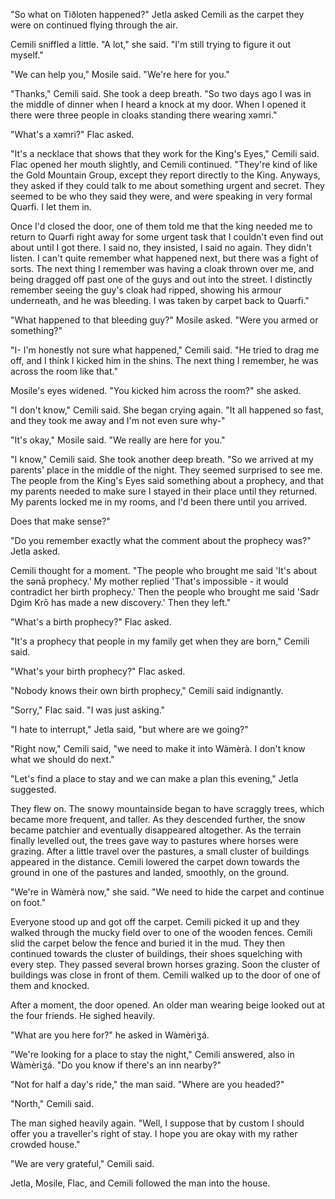 "So what on Tiðloten happened?" Jetla asked Cemili as the carpet they were on continued flying through the air.

Cemili sniffled a little. "A lot," she said. "I'm still trying to figure it out myself."

"We can help you," Mosile said. "We're here for you."

"Thanks," Cemili said. She took a deep breath. "So two days ago I was in the middle of dinner when I heard a knock at my door. When I opened it there were three people in cloaks standing there wearing xəmri."

"What's a xəmri?" Flac asked.

"It's a necklace that shows that they work for the King's Eyes," Cemili said. Flac opened her mouth slightly, and Cemili continued. "They're kind of like the Gold Mountain Group, except they report directly to the King. Anyways, they asked if they could talk to me about something urgent and secret. They seemed to be who they said they were, and were speaking in very formal Quərfi. I let them in.

Once I'd closed the door, one of them told me that the king needed me to return to Quərfi right away for some urgent task that I couldn't even find out about until I got there. I said no, they insisted, I said no again. They didn't listen. I can't quite remember what happened next, but there was a fight of sorts. The next thing I remember was having a cloak thrown over me, and being dragged off past one of the guys and out into the street. I distinctly remember seeing the guy's cloak had ripped, showing his armour underneath, and he was bleeding. I was taken by carpet back to Quərfi."

"What happened to that bleeding guy?" Mosile asked. "Were you armed or something?"

"I- I'm honestly not sure what happened," Cemili said. "He tried to drag me off, and I think I kicked him in the shins. The next thing I remember, he was across the room like that."

Mosile's eyes widened. "You kicked him across the room?" she asked.

"I don't know," Cemili said. She began crying again. "It all happened so fast, and they took me away and I'm not even sure why-"

"It's okay," Mosile said. "We really are here for you."

"I know," Cemili said. She took another deep breath. "So we arrived at my parents' place in the middle of the night. They seemed surprised to see me. The people from the King's Eyes said something about a prophecy, and that my parents needed to make sure I stayed in their place until they returned. My parents locked me in my rooms, and I'd been there until you arrived.

Does that make sense?"

"Do you remember exactly what the comment about the prophecy was?" Jetla asked.

Cemili thought for a moment. "The people who brought me said 'It's about the sənā prophecy.' My mother replied 'That's impossible \- it would contradict her birth prophecy.' Then the people who brought me said 'Sadr Dgim Krō has made a new discovery.' Then they left."

"What's a birth prophecy?" Flac asked.

"It's a prophecy that people in my family get when they are born," Cemili said.

"What's your birth prophecy?" Flac asked.

"Nobody knows their own birth prophecy," Cemili said indignantly.

"Sorry," Flac said. "I was just asking."

"I hate to interrupt," Jetla said, "but where are we going?"

"Right now," Cemili said, "we need to make it into Wàmèrà. I don't know what we should do next."

"Let's find a place to stay and we can make a plan this evening," Jetla suggested.

They flew on. The snowy mountainside began to have scraggly trees, which became more frequent, and taller. As they descended further, the snow became patchier and eventually disappeared altogether. As the terrain finally levelled out, the trees gave way to pastures where horses were grazing. After a little travel over the pastures, a small cluster of buildings appeared in the distance. Cemili lowered the carpet down towards the ground in one of the pastures and landed, smoothly, on the ground.

"We're in Wàmèrà now," she said. "We need to hide the carpet and continue on foot."

Everyone stood up and got off the carpet. Cemili picked it up and they walked through the mucky field over to one of the wooden fences. Cemili slid the carpet below the fence and buried it in the mud. They then continued towards the cluster of buildings, their shoes squelching with every step. They passed several brown horses grazing. Soon the cluster of buildings was close in front of them. Cemili walked up to the door of one of them and knocked.

After a moment, the door opened. An older man wearing beige looked out at the four friends. He sighed heavily.

"What are you here for?" he asked in Wàmèrìʒá.

"We're looking for a place to stay the night," Cemili answered, also in Wàmèrìʒá. "Do you know if there's an inn nearby?"

"Not for half a day's ride," the man said. "Where are you headed?"

"North," Cemili said.

The man sighed heavily again. "Well, I suppose that by custom I should offer you a traveller's right of stay. I hope you are okay with my rather crowded house."

"We are very grateful," Cemili said.

Jetla, Mosile, Flac, and Cemili followed the man into the house.